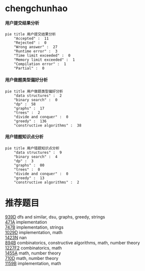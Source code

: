 # chengchunhao

<!-- tabs:start -->



#### **用户提交结果分析**

```mermaid
pie title 用户提交结果分析
    "Accepted" :  11
    "Rejected" :  0
    "Wrong answer" :  27
    "Runtime error" :  3
    "Time limit exceeded" :  0
    "Memory limit exceeded" :  1
    "Compilation error" :  1
    "Partial" :  0
```

#### **用户做题类型偏好分析**

```mermaid
pie title 用户做题类型偏好分析
    "data structures" :  2
    "binary search" :  0
    "dp" :  58
    "graphs" :  17
    "trees" :  2
    "divide and conquer" :  0
    "greedy" :  136
    "constructive algorithms" :  38
```
#### **用户错题知识点分析**

```mermaid
pie title 用户错题知识点分析
    "data structures" :  9
    "binary search" :  4
    "dp" :  3
    "graphs" :  00
    "trees" :  0
    "divide and conquer" :  0
    "greedy" :  13
    "constructive algorithms" :  2
```



<!-- tabs:end -->
# 推荐题目
[939D](https://codeforces.com/contest/939/problem/D)		dfs and similar,
                        dsu,
                        graphs,
                        greedy,
                        strings		  
[471A](https://codeforces.com/contest/471/problem/A)		implementation		  
[747B](https://codeforces.com/contest/747/problem/B)		implementation,
                        strings		  
[1029D](https://codeforces.com/contest/1029/problem/D)		implementation,
                        math		  
[1423N](https://codeforces.com/contest/1423/problem/N)		nan		  
[894B](https://codeforces.com/contest/894/problem/B)		combinatorics,
                        constructive algorithms,
                        math,
                        number theory		  
[1227F2](https://codeforces.com/contest/1227F/problem/2)		combinatorics,
                        math		  
[1455A](https://codeforces.com/contest/1455/problem/A)		math,
                        number theory		  
[710D](https://codeforces.com/contest/710/problem/D)		math,
                        number theory		  
[1159B](https://codeforces.com/contest/1159/problem/B)		implementation,
                        math		  
